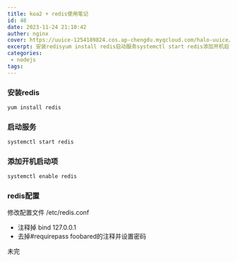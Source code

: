 ```yaml
---
title: koa2 + redis使用笔记
id: 48
date: 2023-11-24 21:10:42
auther: nginx
cover: https://uuice-1254189824.cos.ap-chengdu.myqcloud.com/halo-uuice/bing/0028.jpg?imageMogr2/thumbnail/640x/interlace/1
excerpt: 安装redisyum install redis启动服务systemctl start redis添加开机启动项systemctl enable redisredis配置修改配置文件 /etc/redis.conf注释掉 bind 127.0.0.1去掉#requirepass foobared的注
categories:
 - nodejs
tags: 
---
```


### 安装redis
```bash
yum install redis
```
### 启动服务
```bash
systemctl start redis
```
### 添加开机启动项
```bash
systemctl enable redis
```

### redis配置

修改配置文件 /etc/redis.conf

- 注释掉 bind 127.0.0.1
- 去掉#requirepass foobared的注释并设置密码


未完